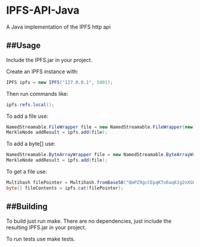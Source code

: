 # IPFS-API-Java
A Java implementation of the IPFS http api

##Usage
-----
Include the IPFS.jar in your project.

Create an IPFS instance with:
```Java
IPFS ipfs = new IPFS("127.0.0.1", 5001);
```

Then run commands like:
```Java
ipfs.refs.local();
```

To add a file use:
```Java
NamedStreamable.FileWrapper file = new NamedStreamable.FileWrapper(new File("hello.txt"));
MerkleNode addResult = ipfs.add(file);
```

To add a byte[] use:
```Java
NamedStreamable.ByteArrayWrapper file = new NamedStreamable.ByteArrayWrapper("hello.txt", "G'day world! IPFS rocks!".getBytes());
MerkleNode addResult = ipfs.add(file);
```

To get a file use:
```Java
Multihash filePointer = Multihash.fromBase58("QmPZ9gcCEpqKTo6aq61g2nXGUhM4iCL3ewB6LDXZCtioEB");
byte[] fileContents = ipfs.cat(filePointer);
```

##Building
---------
To build just run make. There are no dependencies, just include the resulting IPFS.jar in your project. 

To run tests use make tests.
